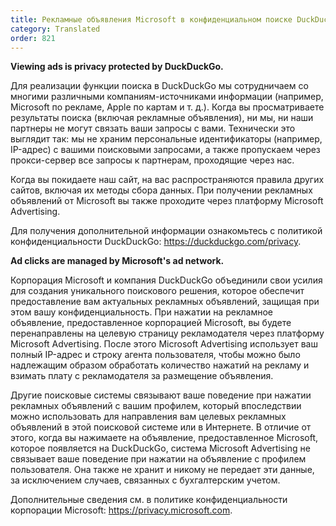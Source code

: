 ```yaml
---
title: Рекламные объявления Microsoft в конфиденциальном поиске DuckDuckGo
category: Translated
order: 821
---
```


**Viewing ads is privacy protected by DuckDuckGo.**

Для реализации функции поиска в DuckDuckGo мы сотрудничаем со многими различными компаниям-источниками информации (например, Microsoft по рекламе, Apple по картам и т. д.). Когда вы просматриваете результаты поиска (включая рекламные объявления), ни мы, ни наши партнеры не могут связать ваши запросы с вами. Технически это выглядит так: мы не храним персональные идентификаторы (например, IP-адрес) с вашими поисковыми запросами, а также пропускаем через прокси-сервер все запросы к партнерам, проходящие через нас.

Когда вы покидаете наш сайт, на вас распространяются правила других сайтов, включая их методы сбора данных. При получении рекламных объявлений от Microsoft вы также проходите через платформу Microsoft Advertising.

Для получения дополнительной информации ознакомьтесь с политикой конфиденциальности DuckDuckGo: https://duckduckgo.com/privacy.

**Ad clicks are managed by Microsoft's ad network.**

Корпорация Microsoft и компания DuckDuckGo объединили свои усилия для создания уникального поискового решения, которое обеспечит предоставление вам актуальных рекламных объявлений, защищая при этом вашу конфиденциальность. При нажатии на рекламное объявление, предоставленное корпорацией Microsoft, вы будете перенаправлены на целевую страницу рекламодателя через платформу Microsoft Advertising. После этого Microsoft Advertising использует ваш полный IP-адрес и строку агента пользователя, чтобы можно было надлежащим образом обработать количество нажатий на рекламу и взимать плату с рекламодателя за размещение объявления.

Другие поисковые системы связывают ваше поведение при нажатии рекламных объявлений с вашим профилем, который впоследствии можно использовать для направления вам целевых рекламных объявлений в этой поисковой системе или в Интернете. В отличие от этого, когда вы нажимаете на объявление, предоставленное Microsoft, которое появляется на DuckDuckGo, система Microsoft Advertising не связывает ваше поведение при нажатии на объявление с профилем пользователя.  Она  также не хранит и никому не передает эти данные, за исключением случаев, связанных с бухгалтерским учетом.

Дополнительные сведения см. в политике конфиденциальности корпорации Microsoft: https://privacy.microsoft.com.
